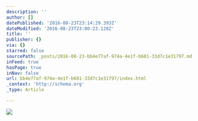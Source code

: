 ```yaml
---
description: ''
author: []
datePublished: '2016-08-23T23:14:29.393Z'
dateModified: '2016-08-23T23:00:23.128Z'
title: ''
publisher: {}
via: {}
starred: false
sourcePath: _posts/2016-08-23-bb4e77af-974a-4e1f-b681-33d7c1e31797.md
inFeed: true
hasPage: true
inNav: false
url: bb4e77af-974a-4e1f-b681-33d7c1e31797/index.html
_context: 'http://schema.org'
_type: Article

---
```

![](https://the-grid-user-content.s3-us-west-2.amazonaws.com/731c944f-dfc2-4d26-95b4-76b00bc35b3e.jpg)
